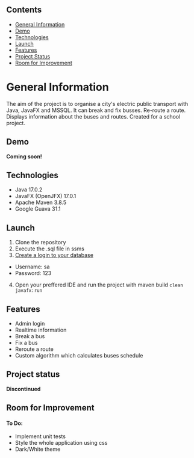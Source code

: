 ## Contents
* [General Information](#general-information)
* [Demo](#demo)
* [Technologies](#technologies)
* [Launch](#launch)
* [Features](#features)
* [Project Status](#project-status)
* [Room for Improvement](#room-for-improvement)

# General Information
The aim of the project is to organise a city's electric public transport with Java, JavaFX and MSSQL. It can break and fix busses. Re-route a route. Displays information about the buses and routes. Created for a school project. 

## Demo
**Coming soon!**

## Technologies
* Java 17.0.2
* JavaFX (OpenJFX) 17.0.1
* Apache Maven 3.8.5
* Google Guava 31.1

## Launch
1. Clone the repository
2. Execute the .sql file in ssms
3. [Create a login to your database](https://docs.microsoft.com/en-us/sql/relational-databases/security/authentication-access/create-a-login?view=sql-server-ver16)
  - Username: sa
  - Password: 123
4. Open your preffered IDE and run the project with maven build `clean javafx:run`

## Features
* Admin login
* Realtime information
* Break a bus
* Fix a bus
* Reroute a route
* Custom algorithm which calculates buses schedule

## Project status
**Discontinued**

## Room for Improvement
#### To Do:
* Implement unit tests
* Style the whole application using css
* Dark/White theme

